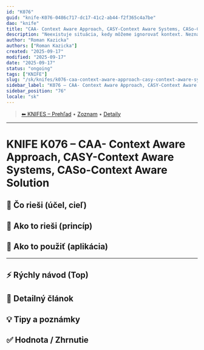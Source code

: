 ```yaml
---
id: "K076"
guid: "knife-K076-0486c717-dc17-41c2-ab44-f2f365c4a7be"
dao: "knife"
title: "CAA- Context Aware Approach, CASY-Context Aware Systems, CASo-Context Aware Solution"
description: "Neexistuje situácia, kedy môžeme ignorovať kontext. Neznalosť tohto princípu vedie k obrovským nepochopeniam, chybám, manipuláciam, sporom. Úplne zbytočne. Ak sa na začiatku ujasní kontext, tak okamžite sa dostavuje porozumenie a nastáva konštruktívny prístup."
author: "Roman Kazicka"
authors: ["Roman Kazicka"]
created: "2025-09-17"
modified: "2025-09-17"
date: "2025-09-17"
status: "ongoing"
tags: ["KNIFE"]
slug: "/sk/knifes/k076-caa-context-aware-approach-casy-context-aware-systems-caso-context-aware-solution"
sidebar_label: "K076 – CAA- Context Aware Approach, CASY-Context Aware Systems, CASo-Context Aware Solution"
sidebar_position: "76"
locale: "sk"
---
```

<!-- body:start -->

<!-- nav:knifes -->
> [⬅ KNIFES – Prehľad](../KNIFEsOverview.md) • [Zoznam](../KNIFE_Overview_List.md) • [Detaily](../KNIFE_Overview_Details.md)
---
# KNIFE K076 – CAA- Context Aware Approach, CASY-Context Aware Systems, CASo-Context Aware Solution

## 🎯 Čo rieši (účel, cieľ)

## 🧩 Ako to rieši (princíp)

## 🧪 Ako to použiť (aplikácia)

---

## ⚡ Rýchly návod (Top)

## 📜 Detailný článok

## 💡 Tipy a poznámky

## ✅ Hodnota / Zhrnutie

